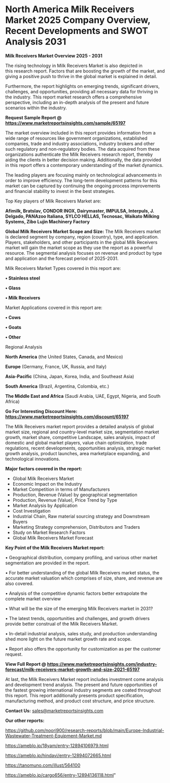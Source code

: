 # North America Milk Receivers Market 2025 Company Overview, Recent Developments and SWOT Analysis 2031

<Strong> Milk Receivers Market Overview 2025 - 2031</strong>

The rising technology in Milk Receivers Market is also depicted in this research report. Factors that are boosting the growth of the market, and giving a positive push to thrive in the global market is explained in detail.

Furthermore, the report highlights on emerging trends, significant drivers, challenges, and opportunities, providing all necessary data for thriving in the industry. This report market research offers a comprehensive perspective, including an in-depth analysis of the present and future scenarios within the industry.

<strong>Request Sample Report @ <a href=https://www.marketreportsinsights.com/sample/65197>https://www.marketreportsinsights.com/sample/65197</a></strong>

The market overview included in this report provides information from a wide range of resources like government organizations, established companies, trade and industry associations, industry brokers and other such regulatory and non-regulatory bodies. The data acquired from these organizations authenticate the Milk Receivers research report, thereby aiding the clients in better decision making. Additionally, the data provided in this report offers a contemporary understanding of the market dynamics.

The leading players are focusing mainly on technological advancements in order to improve efficiency. The long-term development patterns for this market can be captured by continuing the ongoing process improvements and financial stability to invest in the best strategies.

Top Key players of Milk Receivers Market are:

<strong>Afimilk, Bratslav, CONDOR INOX, Dairymaster, IMPULSA, Interpuls, J. Delgado, PANAzoo Italiana, SYLCO HELLAS, Tecnosac, Waikato Milking Systems, Zibo Lujin Machinery Factory</strong>

<strong><b>Global Milk Receivers Market Scope and Size:</b></strong>
The Milk Receivers market is declared segment by company, region (country), type, and application. Players, stakeholders, and other participants in the global Milk Receivers market will gain the market scope as they use the report as a powerful resource. The segmental analysis focuses on revenue and product by type and application and the forecast period of 2025-2031.

Milk Receivers Market Types covered in this report are:

<strong>• Stainless steel

• Glass

• Milk Receivers</strong>

Market Applications covered in this report are:

<strong>• Cows

• Goats

• Other</strong> 

Regional Analysis

<strong>North America</strong> (the United States, Canada, and Mexico)

<strong>Europe</strong> (Germany, France, UK, Russia, and Italy)

<strong>Asia-Pacific</strong> (China, Japan, Korea, India, and Southeast Asia)

<strong>South America</strong> (Brazil, Argentina, Colombia, etc.)

<strong>The Middle East and Africa</strong> (Saudi Arabia, UAE, Egypt, Nigeria, and South Africa)

<strong>Go For Interesting Discount Here: <a href=https://www.marketreportsinsights.com/discount/65197>https://www.marketreportsinsights.com/discount/65197</a></strong>

The Milk Receivers market report provides a detailed analysis of global market size, regional and country-level market size, segmentation market growth, market share, competitive Landscape, sales analysis, impact of domestic and global market players, value chain optimization, trade regulations, recent developments, opportunities analysis, strategic market growth analysis, product launches, area marketplace expanding, and technological innovations.

<strong><b>Major factors covered in the report:</b></strong>
<ul>
  <li>Global Milk Receivers Market </li>
  <li>Economic Impact on the Industry</li>
  <li>Market Competition in terms of Manufacturers</li>
  <li>Production, Revenue (Value) by geographical segmentation</li>
  <li>Production, Revenue (Value), Price Trend by Type</li>
  <li>Market Analysis by Application</li>
  <li>Cost Investigation</li>
  <li>Industrial Chain, Raw material sourcing strategy and Downstream Buyers</li>
  <li>Marketing Strategy comprehension, Distributors and Traders</li>
  <li>Study on Market Research Factors</li>
  <li>Global Milk Receivers Market Forecast</li>
</ul>

<strong><b>Key Point of the Milk Receivers Market report:</b></strong>

• Geographical distribution, company profiling, and various other market segmentation are provided in the report.

• For better understanding of the global Milk Receivers market status, the accurate market valuation which comprises of size, share, and revenue are also covered.

• Analysis of the competitive dynamic factors better extrapolate the complete market overview

• What will be the size of the emerging Milk Receivers market in 2031?

• The latest trends, opportunities and challenges, and growth drivers provide better construal of the Milk Receivers Market.

• In-detail industrial analysis, sales study, and production understanding shed more light on the future market growth rate and scope.

• Report also offers the opportunity for customization as per the customer request.

<strong><b>View Full Report @ <a href=https://www.marketreportsinsights.com/industry-forecast/milk-receivers-market-growth-and-size-2021-65197>https://www.marketreportsinsights.com/industry-forecast/milk-receivers-market-growth-and-size-2021-65197</a></b></strong>


At last, the Milk Receivers Market report includes investment come analysis and development trend analysis. The present and future opportunities of the fastest growing international industry segments are coated throughout this report. This report additionally presents product specification, manufacturing method, and product cost structure, and price structure.

<strong>Contact Us:</strong>
sales@marketreportsinsights.com

<strong>Our other reports:</strong>

<a href=https://github.com/noori900/research-reports/blob/main/Europe-Industrial-Wastewater-Treatment-Equipment-Market.md>https://github.com/noori900/research-reports/blob/main/Europe-Industrial-Wastewater-Treatment-Equipment-Market.md</a>

<a href=https://ameblo.jp/18yam/entry-12894106979.html>https://ameblo.jp/18yam/entry-12894106979.html</a>

<a href=https://ameblo.jp/hindavi/entry-12894072665.html>https://ameblo.jp/hindavi/entry-12894072665.html</a>

<a href=https://tanomuno.com/illust/564100>https://tanomuno.com/illust/564100</a>

<a href=https://ameblo.jp/cargo656/entry-12894136118.html>https://ameblo.jp/cargo656/entry-12894136118.html</a>"
